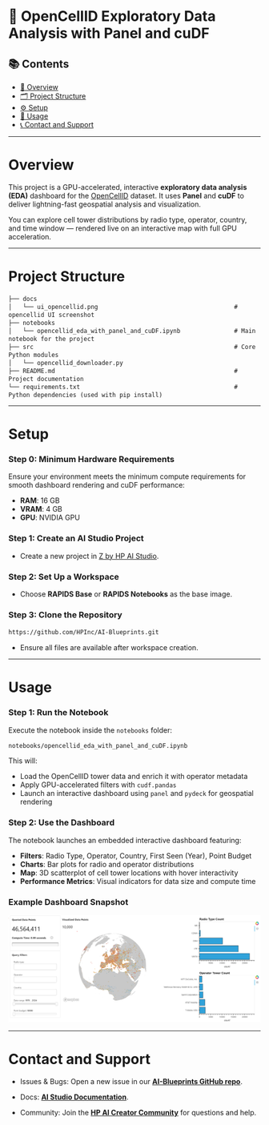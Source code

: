 # 📡 OpenCellID Exploratory Data Analysis with Panel and cuDF

## 📚 Contents

* [🧠 Overview](#overview)
* [🗂 Project Structure](#project-structure)
* [⚙️ Setup](#setup)
* [🚀 Usage](#usage)
* [📞 Contact and Support](#contact-and-support)

---

# Overview

This project is a GPU-accelerated, interactive **exploratory data analysis (EDA)** dashboard for the [OpenCellID](https://www.opencellid.org/) dataset. It uses **Panel** and **cuDF** to deliver lightning-fast geospatial analysis and visualization.

You can explore cell tower distributions by radio type, operator, country, and time window — rendered live on an interactive map with full GPU acceleration.

---

# Project Structure

```
├── docs
│   └── ui_opencellid.png                                      # opencellid UI screenshot
├── notebooks
│   └── opencellid_eda_with_panel_and_cuDF.ipynb               # Main notebook for the project
├── src                                                        # Core Python modules
│   └── opencellid_downloader.py               
├── README.md                                                  # Project documentation
└── requirements.txt                                           # Python dependencies (used with pip install)
```

---

# Setup

### Step 0: Minimum Hardware Requirements

Ensure your environment meets the minimum compute requirements for smooth dashboard rendering and cuDF performance:

- **RAM**: 16 GB  
- **VRAM**: 4 GB  
- **GPU**: NVIDIA GPU

### Step 1: Create an AI Studio Project

- Create a new project in [Z by HP AI Studio](https://zdocs.datascience.hp.com/docs/aistudio/overview).

### Step 2: Set Up a Workspace

- Choose **RAPIDS Base** or **RAPIDS Notebooks** as the base image.

### Step 3: Clone the Repository

```bash
https://github.com/HPInc/AI-Blueprints.git
```

- Ensure all files are available after workspace creation.

---

# Usage

### Step 1: Run the Notebook

Execute the notebook inside the `notebooks` folder:

```bash
notebooks/opencellid_eda_with_panel_and_cuDF.ipynb
```

This will:

- Load the OpenCellID tower data and enrich it with operator metadata  
- Apply GPU-accelerated filters with `cudf.pandas`  
- Launch an interactive dashboard using `panel` and `pydeck` for geospatial rendering  

### Step 2: Use the Dashboard

The notebook launches an embedded interactive dashboard featuring:

- **Filters**: Radio Type, Operator, Country, First Seen (Year), Point Budget  
- **Charts**: Bar plots for radio and operator distributions  
- **Map**: 3D scatterplot of cell tower locations with hover interactivity  
- **Performance Metrics**: Visual indicators for data size and compute time  

### Example Dashboard Snapshot

![Opencellid Dashboard UI](docs/ui_opencellid.png) 

---

# Contact and Support

- Issues & Bugs: Open a new issue in our [**AI-Blueprints GitHub repo**](https://github.com/HPInc/AI-Blueprints).

- Docs: [**AI Studio Documentation**](https://zdocs.datascience.hp.com/docs/aistudio/overview).

- Community: Join the [**HP AI Creator Community**](https://community.datascience.hp.com/) for questions and help.